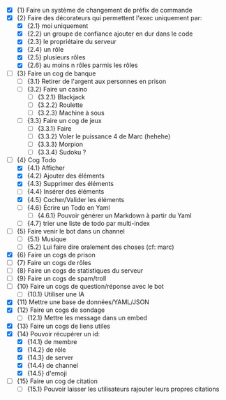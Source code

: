 - [x] {1} Faire un système de changement de préfix de commande
- [x] {2} Faire des décorateurs qui permettent l'exec uniquement par:
    - [x] {2.1} moi uniquement
    - [x] {2.2} un groupe de confiance ajouter en dur dans le code
    - [x] {2.3} le propriétaire du serveur
    - [x] {2.4} un rôle
    - [x] {2.5} plusieurs rôles
    - [x] {2.6} au moins n rôles parmis les rôles
- [ ] {3} Faire un cog de banque
    - [ ] {3.1} Retirer de l'argent aux personnes en prison
    - [ ] {3.2} Faire un casino
        - [ ] {3.2.1} Blackjack
        - [ ] {3.2.2} Roulette
        - [ ] {3.2.3} Machine à sous
    - [ ] {3.3} Faire un cog de jeux
        - [ ] {3.3.1} Faire 
        - [ ] {3.3.2} Voler le puissance 4 de Marc (hehehe)
        - [ ] {3.3.3} Morpion
        - [ ] {3.3.4} Sudoku ?
- [ ] {4} Cog Todo
    - [x] {4.1} Afficher
    - [x] {4.2} Ajouter des éléments
    - [x] {4.3} Supprimer des éléments
    - [ ] {4.4} Insérer des éléments
    - [x] {4.5} Cocher/Valider les éléments
    - [ ] {4.6} Écrire un Todo en Yaml
        - [ ] {4.6.1} Pouvoir générer un Markdown à partir du Yaml
    - [ ] {4.7} trier une liste de todo par multi-index
- [ ] {5} Faire venir le bot dans un channel 
    - [ ] {5.1} Musique
    - [ ] {5.2} Lui faire dire oralement des choses (cf: marc)
- [x] {6} Faire un cogs de prison
- [ ] {7} Faire un cogs de rôles
- [ ] {8} Faire un cogs de statistiques du serveur
- [ ] {9} Faire un cogs de spam/troll
- [ ] {10} Faire un cogs de question/réponse avec le bot 
    - [ ] {10.1} Utiliser une IA
- [x] {11} Mettre une base de données/YAML/JSON
- [x] {12} Faire un cogs de sondage
    - [ ] {12.1} Mettre les message dans un embed
- [x] {13} Faire un cogs de liens utiles
- [x] {14} Pouvoir récupérer un id:
    - [x] {14.1} de membre
    - [x] {14.2} de rôle
    - [x] {14.3} de server
    - [x] {14.4} de channel
    - [x] {14.5} d'emoji
- [ ] {15} Faire un cog de citation
    - [ ] {15.1} Pouvoir laisser les utilisateurs rajouter leurs propres citations